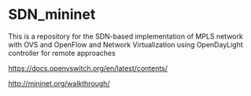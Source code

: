 # SDN_mininet
 This is a repository for the SDN-based implementation of MPLS network with OVS and OpenFlow and Network Virtualization using OpenDayLight controller for remote approaches

https://docs.openvswitch.org/en/latest/contents/

http://mininet.org/walkthrough/

